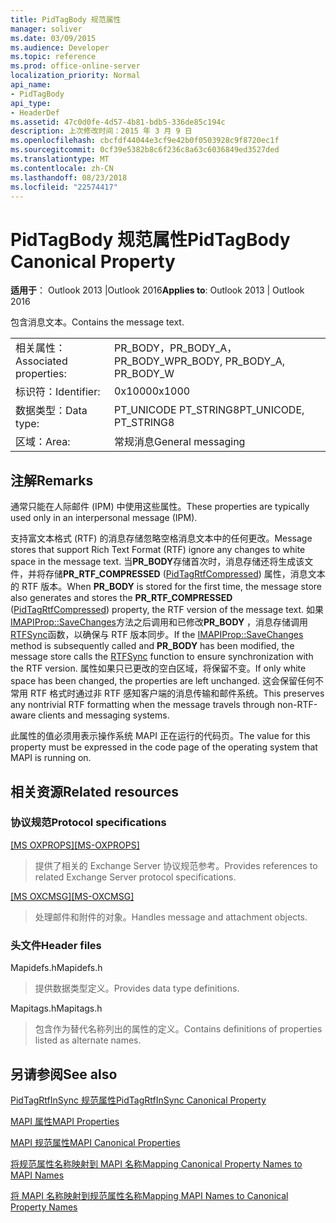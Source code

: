 ```yaml
---
title: PidTagBody 规范属性
manager: soliver
ms.date: 03/09/2015
ms.audience: Developer
ms.topic: reference
ms.prod: office-online-server
localization_priority: Normal
api_name:
- PidTagBody
api_type:
- HeaderDef
ms.assetid: 47c0d0fe-4d57-4b81-bdb5-336de85c194c
description: 上次修改时间：2015 年 3 月 9 日
ms.openlocfilehash: cbcfdf44044e3cf9e42b0f0503928c9f8720ec1f
ms.sourcegitcommit: 0cf39e5382b8c6f236c8a63c6036849ed3527ded
ms.translationtype: MT
ms.contentlocale: zh-CN
ms.lasthandoff: 08/23/2018
ms.locfileid: "22574417"
---
```

# <a name="pidtagbody-canonical-property"></a><span data-ttu-id="888cc-103">PidTagBody 规范属性</span><span class="sxs-lookup"><span data-stu-id="888cc-103">PidTagBody Canonical Property</span></span>

  
  
<span data-ttu-id="888cc-104">**适用于**： Outlook 2013 |Outlook 2016</span><span class="sxs-lookup"><span data-stu-id="888cc-104">**Applies to**: Outlook 2013 | Outlook 2016</span></span> 
  
<span data-ttu-id="888cc-105">包含消息文本。</span><span class="sxs-lookup"><span data-stu-id="888cc-105">Contains the message text.</span></span>
  
|||
|:-----|:-----|
|<span data-ttu-id="888cc-106">相关属性：</span><span class="sxs-lookup"><span data-stu-id="888cc-106">Associated properties:</span></span>  <br/> |<span data-ttu-id="888cc-107">PR_BODY，PR_BODY_A，PR_BODY_W</span><span class="sxs-lookup"><span data-stu-id="888cc-107">PR_BODY, PR_BODY_A, PR_BODY_W</span></span>  <br/> |
|<span data-ttu-id="888cc-108">标识符：</span><span class="sxs-lookup"><span data-stu-id="888cc-108">Identifier:</span></span>  <br/> |<span data-ttu-id="888cc-109">0x1000</span><span class="sxs-lookup"><span data-stu-id="888cc-109">0x1000</span></span>  <br/> |
|<span data-ttu-id="888cc-110">数据类型：</span><span class="sxs-lookup"><span data-stu-id="888cc-110">Data type:</span></span>  <br/> |<span data-ttu-id="888cc-111">PT_UNICODE PT_STRING8</span><span class="sxs-lookup"><span data-stu-id="888cc-111">PT_UNICODE, PT_STRING8</span></span>  <br/> |
|<span data-ttu-id="888cc-112">区域：</span><span class="sxs-lookup"><span data-stu-id="888cc-112">Area:</span></span>  <br/> |<span data-ttu-id="888cc-113">常规消息</span><span class="sxs-lookup"><span data-stu-id="888cc-113">General messaging</span></span>  <br/> |
   
## <a name="remarks"></a><span data-ttu-id="888cc-114">注解</span><span class="sxs-lookup"><span data-stu-id="888cc-114">Remarks</span></span>

<span data-ttu-id="888cc-115">通常只能在人际邮件 (IPM) 中使用这些属性。</span><span class="sxs-lookup"><span data-stu-id="888cc-115">These properties are typically used only in an interpersonal message (IPM).</span></span> 
  
<span data-ttu-id="888cc-116">支持富文本格式 (RTF) 的消息存储忽略空格消息文本中的任何更改。</span><span class="sxs-lookup"><span data-stu-id="888cc-116">Message stores that support Rich Text Format (RTF) ignore any changes to white space in the message text.</span></span> <span data-ttu-id="888cc-117">当**PR_BODY**存储首次时，消息存储还将生成该文件，并将存储**PR_RTF_COMPRESSED** ([PidTagRtfCompressed](pidtagrtfcompressed-canonical-property.md)) 属性，消息文本的 RTF 版本。</span><span class="sxs-lookup"><span data-stu-id="888cc-117">When **PR_BODY** is stored for the first time, the message store also generates and stores the **PR_RTF_COMPRESSED** ([PidTagRtfCompressed](pidtagrtfcompressed-canonical-property.md)) property, the RTF version of the message text.</span></span> <span data-ttu-id="888cc-118">如果[IMAPIProp::SaveChanges](imapiprop-savechanges.md)方法之后调用和已修改**PR_BODY** ，消息存储调用[RTFSync](rtfsync.md)函数，以确保与 RTF 版本同步。</span><span class="sxs-lookup"><span data-stu-id="888cc-118">If the [IMAPIProp::SaveChanges](imapiprop-savechanges.md) method is subsequently called and **PR_BODY** has been modified, the message store calls the [RTFSync](rtfsync.md) function to ensure synchronization with the RTF version.</span></span> <span data-ttu-id="888cc-119">属性如果只已更改的空白区域，将保留不变。</span><span class="sxs-lookup"><span data-stu-id="888cc-119">If only white space has been changed, the properties are left unchanged.</span></span> <span data-ttu-id="888cc-120">这会保留任何不常用 RTF 格式时通过非 RTF 感知客户端的消息传输和邮件系统。</span><span class="sxs-lookup"><span data-stu-id="888cc-120">This preserves any nontrivial RTF formatting when the message travels through non-RTF-aware clients and messaging systems.</span></span> 
  
<span data-ttu-id="888cc-121">此属性的值必须用表示操作系统 MAPI 正在运行的代码页。</span><span class="sxs-lookup"><span data-stu-id="888cc-121">The value for this property must be expressed in the code page of the operating system that MAPI is running on.</span></span> 
  
## <a name="related-resources"></a><span data-ttu-id="888cc-122">相关资源</span><span class="sxs-lookup"><span data-stu-id="888cc-122">Related resources</span></span>

### <a name="protocol-specifications"></a><span data-ttu-id="888cc-123">协议规范</span><span class="sxs-lookup"><span data-stu-id="888cc-123">Protocol specifications</span></span>

<span data-ttu-id="888cc-124">[[MS OXPROPS]](http://msdn.microsoft.com/library/f6ab1613-aefe-447d-a49c-18217230b148%28Office.15%29.aspx)</span><span class="sxs-lookup"><span data-stu-id="888cc-124">[[MS-OXPROPS]](http://msdn.microsoft.com/library/f6ab1613-aefe-447d-a49c-18217230b148%28Office.15%29.aspx)</span></span>
  
> <span data-ttu-id="888cc-125">提供了相关的 Exchange Server 协议规范参考。</span><span class="sxs-lookup"><span data-stu-id="888cc-125">Provides references to related Exchange Server protocol specifications.</span></span>
    
<span data-ttu-id="888cc-126">[[MS OXCMSG]](http://msdn.microsoft.com/library/7fd7ec40-deec-4c06-9493-1bc06b349682%28Office.15%29.aspx)</span><span class="sxs-lookup"><span data-stu-id="888cc-126">[[MS-OXCMSG]](http://msdn.microsoft.com/library/7fd7ec40-deec-4c06-9493-1bc06b349682%28Office.15%29.aspx)</span></span>
  
> <span data-ttu-id="888cc-127">处理邮件和附件的对象。</span><span class="sxs-lookup"><span data-stu-id="888cc-127">Handles message and attachment objects.</span></span>
    
### <a name="header-files"></a><span data-ttu-id="888cc-128">头文件</span><span class="sxs-lookup"><span data-stu-id="888cc-128">Header files</span></span>

<span data-ttu-id="888cc-129">Mapidefs.h</span><span class="sxs-lookup"><span data-stu-id="888cc-129">Mapidefs.h</span></span>
  
> <span data-ttu-id="888cc-130">提供数据类型定义。</span><span class="sxs-lookup"><span data-stu-id="888cc-130">Provides data type definitions.</span></span>
    
<span data-ttu-id="888cc-131">Mapitags.h</span><span class="sxs-lookup"><span data-stu-id="888cc-131">Mapitags.h</span></span>
  
> <span data-ttu-id="888cc-132">包含作为替代名称列出的属性的定义。</span><span class="sxs-lookup"><span data-stu-id="888cc-132">Contains definitions of properties listed as alternate names.</span></span>
    
## <a name="see-also"></a><span data-ttu-id="888cc-133">另请参阅</span><span class="sxs-lookup"><span data-stu-id="888cc-133">See also</span></span>



[<span data-ttu-id="888cc-134">PidTagRtfInSync 规范属性</span><span class="sxs-lookup"><span data-stu-id="888cc-134">PidTagRtfInSync Canonical Property</span></span>](pidtagrtfinsync-canonical-property.md)


[<span data-ttu-id="888cc-135">MAPI 属性</span><span class="sxs-lookup"><span data-stu-id="888cc-135">MAPI Properties</span></span>](mapi-properties.md)
  
[<span data-ttu-id="888cc-136">MAPI 规范属性</span><span class="sxs-lookup"><span data-stu-id="888cc-136">MAPI Canonical Properties</span></span>](mapi-canonical-properties.md)
  
[<span data-ttu-id="888cc-137">将规范属性名称映射到 MAPI 名称</span><span class="sxs-lookup"><span data-stu-id="888cc-137">Mapping Canonical Property Names to MAPI Names</span></span>](mapping-canonical-property-names-to-mapi-names.md)
  
[<span data-ttu-id="888cc-138">将 MAPI 名称映射到规范属性名称</span><span class="sxs-lookup"><span data-stu-id="888cc-138">Mapping MAPI Names to Canonical Property Names</span></span>](mapping-mapi-names-to-canonical-property-names.md)

